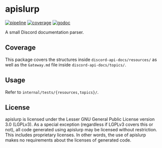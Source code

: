 # apislurp

[![pipeline](https://gitlab.com/diamondburned/arikawa/badges/master/pipeline.svg?style=flat-square)][pipeline]
[![coverage](https://gitlab.com/diamondburned/arikawa/badges/master/coverage.svg?style=flat-square)][pipeline]
[![godoc](https://img.shields.io/badge/godoc-reference-blue)][godoc]

[pipeline]: https://gitlab.com/diamondburned/arikawa/pipelines
[godoc]: https://beta.pkg.go.dev/github.com/diamondburned/apislurp

A small Discord documentation parser.

## Coverage

This package covers the structures inside `discord-api-docs/resources/` as well
as the `Gateway.md` file inside `discord-api-docs/topics/`.

## Usage

Refer to `internal/tests/{resources,topics}/`.

## License

apislurp is licensed under the Lesser GNU General Public License version 3.0
(LGPLv3). As a special exception (regardless if LGPLv3 covers this or not), all
code generated using apislurp may be licensed without restriction. This includes
proprietary licenses. In other words, the use of apislurp makes no requirements
about the licenses of generated code.
